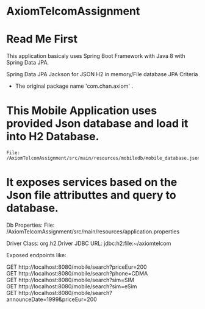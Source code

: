 # AxiomTelcomAssignment

# Read Me First
This application basicaly uses Spring Boot Framework with Java 8 with Spring Data JPA.

Spring Data JPA
Jackson for JSON
H2 in memory/File database
JPA Criteria

* The original package name 'com.chan.axiom' .

# This Mobile Application uses provided Json database and load it into H2 Database.
    
    File: /AxiomTelcomAssignment/src/main/resources/mobiledb/mobile_database.json
    
# It exposes services based on the Json file attributtes and query to database.


Db Properties: File: /AxiomTelcomAssignment/src/main/resources/application.properties

Driver Class: org.h2.Driver
JDBC URL: jdbc:h2:file:~/axiomtelcom

Exposed endpoints like:

GET http://localhost:8080/mobile/search?priceEur=200    <br>
GET http://localhost:8080/mobile/search?phone=CDMA    <br>
GET http://localhost:8080/mobile/search?sim=SIM    <br>
GET http://localhost:8080/mobile/search?sim=eSim    <br>
GET http://localhost:8080/mobile/search?announceDate=1999&priceEur=200    <br>



